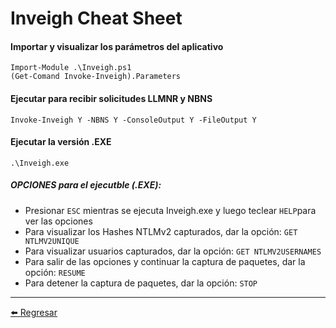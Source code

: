 # Inveigh Cheat Sheet

#### Importar y visualizar los parámetros del aplicativo
```
Import-Module .\Inveigh.ps1
(Get-Comand Invoke-Inveigh).Parameters
```

#### Ejecutar para recibir solicitudes LLMNR y NBNS
```
Invoke-Inveigh Y -NBNS Y -ConsoleOutput Y -FileOutput Y
```

#### Ejecutar la versión .EXE
```
.\Inveigh.exe
```

##### OPCIONES para el ejecutble (.EXE):

- Presionar `ESC` mientras se ejecuta Inveigh.exe y luego teclear `HELP`para ver las opciones
- Para visualizar los Hashes NTLMv2 capturados, dar la opción: `GET NTLMV2UNIQUE`
- Para visualizar usuarios capturados, dar la opción: `GET NTLMV2USERNAMES`
- Para salir de las opciones y continuar la captura de paquetes, dar la opción: `RESUME`
- Para detener la captura de paquetes, dar la opción: `STOP`


---

[:arrow_left: Regresar](https://github.com/m4lal0/cheatsheets)